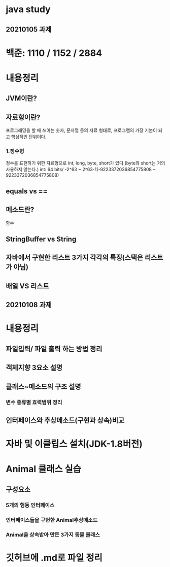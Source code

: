 java study
=====================

20210105 과제
---------------------

# 백준: 1110 / 1152 / 2884

# 내용정리

## JVM이란?

## 자료형이란?
   프로그래밍을 할 때 쓰이는 숫자, 문자열 등의 자료 형태로, 프로그램의 가장 기본이 되고 핵심적인 단위이다.
   
### 1.정수형
   정수를 표현하기 위한 자료형으로 int, long, byte, short가 있다.(byte와 short는 거의 사용하지 않는다.)
   int: 64 bits/ -2^63 ~ 2^63-1(-9223372036854775808 ~ 9223372036854775808)
      
## equals vs ==

## 메소드란?
   함수

## StringBuffer vs String

## 자바에서 구현한 리스트 3가지 각각의 특징(스택은 리스트가 아님)

## 배열 VS 리스트
      




20210108 과제
----------------------
# 내용정리

## 파일입력/ 파일 출력 하는 방법 정리

## 객체지향 3요소 설명

## 클래스~메소드의 구조 설명

### 변수 종류별 효력범위 정리

## 인터페이스와 추상메소드(구현과 상속)비교

# 자바 및 이클립스 설치(JDK-1.8버전)

# Animal 클래스 실습

## 구성요소

### 5개의 행동 인터페이스

### 인터페이스들을 구현한 Animal추상메소드

### Animal을 상속받아 만든 3가지 동물 클래스

# 깃허브에 .md로 파일 정리
